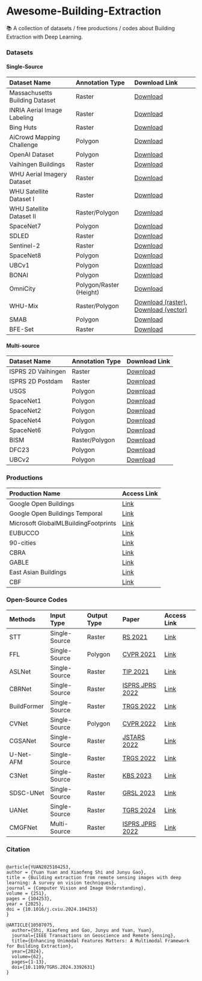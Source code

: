 # Awesome-Building-Extraction
📚 A collection of datasets / free productions / codes about Building Extraction with Deep Learning. 


### Datasets

#### Single-Source

| Dataset Name                   | Annotation Type  | Download Link                                                |
|:------------------------------ |:--------------- |:------------------------------------------------------------ |
| Massachusetts Building Dataset | Raster          | [Download](https://www.kaggle.com/datasets/balraj98/massachusetts-buildings-dataset) |
| INRIA Aerial Image Labeling    | Raster          | [Download](https://project.inria.fr/aerialimagelabeling/)    |
| Bing Huts                      | Raster          | [Download](https://github.com/dmarcosg/DSAC)                 |
| AiCrowd Mapping Challenge      | Polygon         | [Download](https://www.aicrowd.com/challenges/mapping-challenge) |
| OpenAI Dataset                 | Polygon         | [Download](https://aistudio.baidu.com/aistudio/datasetdetail/76145) |
| Vaihingen Buildings            | Raster         | [Download](https://github.com/dmarcosg/DSAC)                 |
| WHU Aerial Imagery Dataset     | Raster         | [Download](https://gpcv.whu.edu.cn/data/building_dataset.html) |
| WHU Satellite Dataset I        | Raster         | [Download](https://gpcv.whu.edu.cn/data/building_dataset.html) |
| WHU Satellite Dataset II       | Raster/Polygon | [Download](https://gpcv.whu.edu.cn/data/building_dataset.html) |
| SpaceNet7                      | Polygon         | [Download](https://spacenet.ai/datasets/)                    |
| SDLED                          | Raster         | [Download](https://www.kaggle.com/datasets/balraj98/massachusetts-buildings-dataset) |
| Sentinel-2                     | Raster         | [Download](https://drive.google.com/drive/folders/1rIVCRvSl1eU0Ee9sSF1GV0WzG2rH2e9R%3fusp%3dsharing) |
| SpaceNet8                      | Polygon         | [Download](https://spacenet.ai/datasets/)                    |
| UBCv1                          | Polygon        | [Download](https://github.com/AICyberTeam/UBC-dataset)       |
| BONAI                          | Polygon        | [Download](https://github.com/jwwangchn/BONAI.git)           |
| OmniCity                       | Polygon/Raster (Height) | [Download](https://opendatalab.com/OpenDataLab/OmniCity)     |
| WHU-Mix                        | Raster/Polygon | [Download (raster)](https://gpcv.whu.edu.cn/data/whu-mix(raster)/whu_mix%20(raster).html), [Download (vector)](https://gpcv.whu.edu.cn/data/whu-mix%20(vector)/whu_mix(vector).html) |
| SMAB                           | Polygon         | [Download](https://github.com/AngCV/SMAB_DATASET)            |
| BFE-Set                        | Raster         | [Download](https://github.com/WangZhenqing-RS/BFE-Set)       |

#### Multi-source

| Dataset Name       | Annotation Type  | Download Link                                                |
|:------------------ |:--------------- |:------------------------------------------------------------ |
| ISPRS 2D Vaihingen | Raster          | [Download](https://www.isprs.org/education/benchmarks/UrbanSemLab/2d-sem-label-vaihingen.aspx) |
| ISPRS 2D Postdam   | Raster          | [Download](https://www.isprs.org/education/benchmarks/UrbanSemLab/2d-sem-label-potsdam.aspx) |
| USGS               | Polygon         | [Download](https://figshare.com/articles/dataset/San_Francisco_California_-_Aerial_imagery_object_identification_dataset_for_building_and_road_detection_and_building_height_estimation/3504350) |
| SpaceNet1          | Polygon         | [Download](https://spacenet.ai/datasets/)                    |
| SpaceNet2          | Polygon         | [Download](https://spacenet.ai/datasets/)                    |
| SpaceNet4          | Polygon         | [Download](https://spacenet.ai/datasets/)                    |
| SpaceNet6          | Polygon         | [Download](https://spacenet.ai/datasets/)                    |
| BISM               | Raster/Polygon  | [Download](https://github.com/yuanqinglie/Building-instance-segmentation-combining-anchor-free-detectors-and-multi-modal-feature-fusion.git) |
| DFC23              | Polygon         | [Download](https://ieee-dataport.org/competitions/2023-ieee-grss-data-fusion-contest-large-scale-fine-grained-building-classification) |
| UBCv2              | Polygon         | [Download](https://github.com/AICyberTeam/UBC-dataset/tree/UBCv2) |


### Productions

| Production Name                      | Access Link                                                  |
|:------------------------------------ |:------------------------------------------------------------ |
| Google Open Buildings                | [Link](https://sites.research.google/gr/open-buildings/)     |
| Google Open Buildings Temporal       | [Link](https://sites.research.google/gr/open-buildings/temporal/) |
| Microsoft GlobalMLBuildingFootprints | [Link](https://github.com/microsoft/GlobalMLBuildingFootprints) |
| EUBUCCO                              | [Link](https://eubucco.com/)                                 |
| 90-cities                            | [Link](https://www.cnopendata.com/en/data/m/meteorological/Vectorized-rooftop-area-data-for-90-cities-in-China.html) |
| CBRA                                 | [Link](https://zenodo.org/records/7500612)                   |
| GABLE                                | [Link](https://github.com/AICyberTeam/GABLE)                 |
| East Asian Buildings                 | [Link](https://doi.org/10.5281/zenodo.8174931)               |
| CBF                                  | [Link](http://dx.doi.org/10.5281/zenodo.10043351)|


### Open-Source Codes

| Methods     | Input Type    | Output Type | Paper                                                        | Access Link                                                  |
|:----------- |:------------- |:----------- |:------------------------------------------------------------ |:------------------------------------------------------------ |
| STT         | Single-Source | Raster      | [RS 2021](https://www.mdpi.com/2072-4292/13/21/4441)         | [Link](https://github.com/KyanChen/STT)                      |
| FFL         | Single-Source | Polygon     | [CVPR 2021](https://openaccess.thecvf.com/content/CVPR2021/papers/Girard_Polygonal_Building_Extraction_by_Frame_Field_Learning_CVPR_2021_paper.pdf) | [Link](https://github.com/Lydorn/Polygonization-by-Frame-Field-Learning) |
| ASLNet      | Single-Source | Raster      | [TIP 2021](https://ieeexplore.ieee.org/document/9653801)     | [Link](https://github.com/ggsDing/ASLNet)                    |
| CBRNet      | Single-Source | Raster      | [ISPRS JPRS 2022](https://www.sciencedirect.com/science/article/pii/S0924271621002975) | [Link](https://github.com/HaonanGuo/CBRNet)                  |
| BuildFormer | Single-Source | Raster      | [TRGS 2022](https://ieeexplore.ieee.org/document/9808187/)   | [Link](https://github.com/WangLibo1995/BuildFormer)          |
| CVNet       | Single-Source | Polygon     | [CVPR 2022](https://openaccess.thecvf.com/content/CVPR2022/papers/Xu_CVNet_Contour_Vibration_Network_for_Building_Extraction_CVPR_2022_paper.pdf) | [Link](https://github.com/xzq-njust/CVNet)                   |
| CGSANet     | Single-Source | Raster      | [JSTARS 2022](https://ieeexplore.ieee.org/document/9664368/) | [Link](https://github.com/MrChen18/CGSANet)                  |
| U-Net-AFM   | Single-Source | Raster      | [TRGS 2022](https://ieeexplore.ieee.org/document/9808187/)   | [Link](https://github.com/lqycrystal/AFM_building)           |
| C3Net       | Single-Source | Raster      | [KBS 2023](https://www.sciencedirect.com/science/article/pii/S0950705123000333) | [Link](https://github.com/TongfeiLiu/C3Net-for-building-extraction) |
| SDSC-UNet   | Single-Source | Raster      | [GRSL 2023](https://ieeexplore.ieee.org/document/10108049)   | [Link](https://github.com/stdcoutzrh/BuildingExtraction)     |
| UANet       | Single-Source | Raster      | [TGRS 2024](https://ieeexplore.ieee.org/document/10418227)   | [Link](https://github.com/Henryjiepanli/Uncertainty-aware-Network) |
| CMGFNet     | Multi-Source  | Raster      | [ISPRS JPRS 2022](https://www.sciencedirect.com/science/article/abs/pii/S0924271621003294) | [Link](https://github.com/hamidreza2015/CMGFNet-Building_Extraction) |


### Citation

```

@article{YUAN2025104253,
author = {Yuan Yuan and Xiaofeng Shi and Junyu Gao},
title = {Building extraction from remote sensing images with deep learning: A survey on vision techniques},
journal = {Computer Vision and Image Understanding},
volume = {251},
pages = {104253},
year = {2025},
doi = {10.1016/j.cviu.2024.104253}
}

@ARTICLE{10507075,
  author={Shi, Xiaofeng and Gao, Junyu and Yuan, Yuan},
  journal={IEEE Transactions on Geoscience and Remote Sensing}, 
  title={Enhancing Unimodal Features Matters: A Multimodal Framework for Building Extraction}, 
  year={2024},
  volume={62},
  pages={1-13},
  doi={10.1109/TGRS.2024.3392631}
}

```

